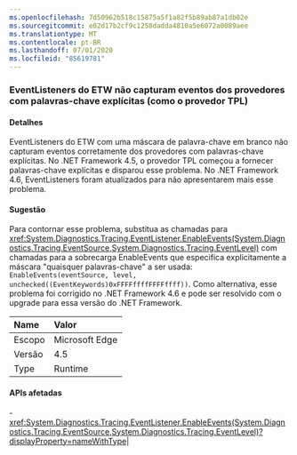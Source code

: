 ```yaml
---
ms.openlocfilehash: 7d50962b518c15875a5f1a82f5b89ab87a1db02e
ms.sourcegitcommit: e02d17b2cf9c1258dadda4810a5e6072a0089aee
ms.translationtype: MT
ms.contentlocale: pt-BR
ms.lasthandoff: 07/01/2020
ms.locfileid: "85619781"
---
```

### <a name="etw-eventlisteners-do-not-capture-events-from-providers-with-explicit-keywords-like-the-tpl-provider"></a>EventListeners do ETW não capturam eventos dos provedores com palavras-chave explícitas (como o provedor TPL)

#### <a name="details"></a>Detalhes

EventListeners do ETW com uma máscara de palavra-chave em branco não capturam eventos corretamente dos provedores com palavras-chave explícitas. No .NET Framework 4.5, o provedor TPL começou a fornecer palavras-chave explícitas e disparou esse problema. No .NET Framework 4.6, EventListeners foram atualizados para não apresentarem mais esse problema.

#### <a name="suggestion"></a>Sugestão

Para contornar esse problema, substitua as chamadas para <xref:System.Diagnostics.Tracing.EventListener.EnableEvents(System.Diagnostics.Tracing.EventSource,System.Diagnostics.Tracing.EventLevel)> com chamadas para a sobrecarga EnableEvents que especifica explicitamente a máscara &quot;quaisquer palavras-chave&quot; a ser usada: <code>EnableEvents(eventSource, level, unchecked((EventKeywords)0xFFFFffffFFFFffff))</code>. Como alternativa, esse problema foi corrigido no .NET Framework 4.6 e pode ser resolvido com o upgrade para essa versão do .NET Framework.

| Name    | Valor       |
|:--------|:------------|
| Escopo   |Microsoft Edge|
|Versão|4.5|
|Type|Runtime

#### <a name="affected-apis"></a>APIs afetadas

-<xref:System.Diagnostics.Tracing.EventListener.EnableEvents(System.Diagnostics.Tracing.EventSource,System.Diagnostics.Tracing.EventLevel)?displayProperty=nameWithType></li></ul>|
